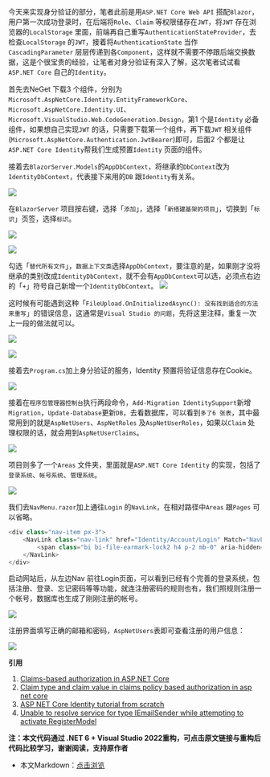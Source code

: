 今天来实现身分验证的部分，笔者此前是用`ASP.NET Core Web API` 搭配`Blazor`，用户第一次成功登录时，在后端将`Role`、`Claim` 等权限储存在`JWT`，将`JWT` 存在浏览器的`LocalStorage` 里面，前端再自己重写`AuthenticationStateProvider`，去检查`LocalStorage` 的`JWT`，接着将`AuthenticationState` 当作`CascadingParameter` 层层传递到各`Component`，这样就不需要不停跟后端交换数据，这是个很宝贵的经验，让笔者对身分验证有深入了解，这次笔者试试看`ASP.NET Core` 自己的`Identity`。

首先去NeGet 下载3 个组件，分别为`Microsoft.AspNetCore.Identity.EntityFrameworkCore`、`Microsoft.AspNetCore.Identity.UI`、`Microsoft.VisualStudio.Web.CodeGeneration.Design`，第1 个是`Identity` 必备组件，如果想自己实现`JWT` 的话，只需要下载第一个组件，再下载`JWT` 相关组件(`Microsoft.AspNetCore.Authentication.JwtBearer`)即可，后面2 个都是让`ASP.NET Core Identity`帮我们生成预置`Identity` 页面的组件。

接着去`BlazorServer.Models`的`AppDbContext`，将继承的`DbContext`改为`IdentityDbContext`，代表接下来用的`DB` 跟`Identity`有关系。

![](https://img1.dotnet9.com/2021/12/3201.png)

在`BlazorServer` 项目按右键，选择「`添加`」，选择「`新搭建基架的项目`」，切换到「`标识`」页签，选择`标识`。

![](https://img1.dotnet9.com/2021/12/3202.png)

![](https://img1.dotnet9.com/2021/12/3203.png)

勾选「`替代所有文件`」，`数据上下文类`选择`AppDbContext`，要注意的是，如果刚才没将继承的类别改成`IdentityDbContext`，就不会有`AppDbContext`可以选，必须点右边的「`+`」符号自己新增一个`IdentityDbContext`。
![](https://img1.dotnet9.com/2021/12/3204.png)

这时候有可能遇到这种「`FileUpload.OnInitializedAsync(): 没有找到适合的方法来重写`」的错误信息，这通常是`Visual Studio 的问题`，先将这里注释，重复一次上一段的做法就可以。

![](https://img1.dotnet9.com/2021/12/3205.png)

![](https://img1.dotnet9.com/2021/12/3206.png)

接着去`Program.cs`加上身分验证的服务，Identity 预置将验证信息存在Cookie。

![](https://img1.dotnet9.com/2021/12/3207.png)

接着在`程序包管理器控制台`执行两段命令，`Add-Migration IdentitySupport`新增`Migration`，`Update-Database`更新`DB`，去看数据库，可以看到`多了6 张表`，其中最常用到的就是`AspNetUsers`、`AspNetRoles` 及`AspNetUserRoles`，如果以`Claim` 处理权限的话，就会用到`AspNetUserClaims`。

![](https://img1.dotnet9.com/2021/12/3208.png)

项目则多了一个`Areas` 文件夹，里面就是`ASP.NET Core Identity` 的实现，包括了`登录系统`、`帐号系统`、`管理系统`。

![](https://img1.dotnet9.com/2021/12/3209.png)

我们去`NavMenu.razor`加上通往`Login` 的`NavLink`，在相对路径中`Areas` 跟`Pages` 可以省略。

```C#
<div class="nav-item px-3">
    <NavLink class="nav-link" href="Identity/Account/Login" Match="NavLinkMatch.All">
        <span class="bi bi-file-earmark-lock2 h4 p-2 mb-0" aria-hidden="true"></span> Login
    </NavLink>
</div>
```

启动网站后，从左边Nav 前往Login页面，可以看到已经有个完善的登录系统，包括注册、登录、忘记密码等等功能，就连注册密码的规则也有，我们照规则注册一个帐号，数据库也生成了刚刚注册的帐号。

![](https://img1.dotnet9.com/2021/12/3210.gif)

注册界面填写正确的邮箱和密码，`AspNetUsers`表即可查看注册的用户信息：

![](https://img1.dotnet9.com/2021/12/3211.png)

**引用**

1. [Claims-based authorization in ASP.NET Core](https://docs.microsoft.com/en-us/aspnet/core/security/authorization/claims?view=aspnetcore-5.0)
2. [Claim type and claim value in claims policy based authorization in asp net core](https://www.youtube.com/watch?v=I2wgxzLbESA)
3. [ASP NET Core Identity tutorial from scratch](https://www.youtube.com/watch?v=egITMrwMOPU&list=PL6n9fhu94yhVkdrusLaQsfERmL_Jh4XmU&index=65)
4. [Unable to resolve service for type IEmailSender while attempting to activate RegisterModel](https://stackoverflow.com/questions/52089864/unable-to-resolve-service-for-type-iemailsender-while-attempting-to-activate-reg)

**注：本文代码通过 .NET 6 + Visual Studio 2022重构，可点击原文链接与重构后代码比较学习，谢谢阅读，支持原作者**

- 本文Markdown：[点击浏览](https://github.com/dotnet9/Assets.Dotnet9/blob/main/2021/12/2021-12-22_02.md)
